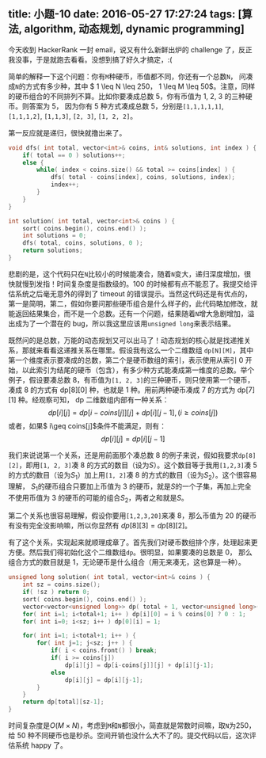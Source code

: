 title: 小题-10
date: 2016-05-27 17:27:24
tags: [算法, algorithm, 动态规划, dynamic programming]
---

今天收到 HackerRank 一封 email，说又有什么新鲜出炉的 challenge 了，反正我没事，于是就跑去看看。没想到搞了好久才搞定，:( 

<!-- more -->

简单的解释一下这个问题：你有`M`种硬币，币值都不同，你还有一个总数`N`， 问凑成`N`的方式有多少种，其中 $ 1 \leq N \leq 250$，$ 1 \leq M \leq 50$。注意，同样的硬币组合的不同排列不算。比如你要凑成总数 5，你有币值为 1, 2, 3 的三种硬币。则答案为 5， 因为你有 5 种方式凑成总数 5，分别是`[1,1,1,1,1]`, `[1,1,1,2]`, `[1,1,3]`, `[2, 3]`, `[1, 2, 2]`。

第一反应就是递归，很快就撸出来了。

```cpp
void dfs( int total, vector<int>& coins, int& solutions, int index ) {
    if( total == 0 ) solutions++;
    else {
        while( index < coins.size() && total >= coins[index] ) {
            dfs( total - coins[index], coins, solutions, index);
            index++;
        }
    }
}

int solution( int total, vector<int>& coins ) {
    sort( coins.begin(), coins.end() );
    int solutions = 0;
    dfs( total, coins, solutions, 0 );
    return solutions;
}
```
悲剧的是，这个代码只在`N`比较小的时候能凑合，随着`N`变大，递归深度增加，很快就慢到发指！时间复杂度是指数级的。100 的时候都有点不能忍了。我提交给评估系统之后毫无意外的得到了 timeout 的错误提示。当然这代码还是有优点的，第一是简明，第二，假如你要问那些硬币组合是什么样子的，此代码略加修改，就能返回结果集合，而不是一个总数。还有一个问题，结果随着`N`增大急剧增加，溢出成为了一个潜在的 bug，所以我这里应该用`unsigned long`来表示结果。

既然问的是总数，万能的动态规划又可以出马了！动态规划的核心就是找递推关系，那就来看看这递推关系在哪里。假设我有这么一个二维数组 `dp[N][M]`，其中第一个维度表示要凑成的总数，第二个是硬币数组的索引，表示使用从索引 0 开始，以此索引为结尾的硬币（包含），有多少种方式能凑成第一维度的总数。举个例子，假设要凑总数 8，有币值为`[1, 2, 3]`的三种硬币，则只使用第一个硬币，凑成 8 的方式有 dp[8][0] 种，也就是 1 种。用前两种硬币凑成 7 的方式为 dp[7][1] 种。经观察可知， dp 二维数组内部有一种关系：
$$dp[i][j] = dp[i-coins[j]][j] + dp[i][j-1], ( i \geq coins[j])$$
或者，如果$ i\geq coins[j]$条件不能满足，则有：
$$dp[i][j]=dp[i][j-1]$$

我们来说说第一个关系，还是用前面那个凑总数 8 的例子来说，假如我要求`dp[8][2]`，即用`[1, 2, 3]`凑 8 的方式的数目（设为$S$）。这个数目等于我用`[1,2,3]`凑 5 的方式的数目（设为$S_1$）加上用`[1, 2]`凑 8 的方式的数目（设为$S_2$）。这个很容易理解， $S_1$的硬币组合只要加上币值为 3 的硬币，就是$S$的一个子集，再加上完全不使用币值为 3 的硬币的可能的组合$S_2$，两者之和就是$S$。

第二个关系也很容易理解，假设你要用`[1,2,3,20]`来凑 8，那么币值为 20 的硬币有没有完全没影响嘛，所以你显然有 $dp[8][3] = dp[8][2]$。

有了这个关系，实现起来就顺理成章了。首先我们对硬币数组排个序，处理起来更方便。然后我们得初始化这个二维数组`dp`。很明显，如果要凑的总数是 0， 那么组合方式的数目就是 1，无论硬币是什么组合（用无来凑无，这也算是一种）。

```cpp
unsigned long solution( int total, vector<int>& coins ) {
    int sz = coins.size();
    if( !sz ) return 0;
    sort( coins.begin(), coins.end() );
    vector<vector<unsigned long>> dp( total + 1, vector<unsigned long>(sz));
    for( int i=1; i<total+1; i++ ) dp[i][0] = i % coins[0] ? 0 : 1; 
    for( int i=0; i<sz; i++ ) dp[0][i] = 1;

    for( int i=1; i<total+1; i++ ) {
        for( int j=1; j<sz; j++ ) {
            if( i < coins.front() ) break;
            if( i >= coins[j])
                dp[i][j] = dp[i-coins[j]][j] + dp[i][j-1];
            else 
                dp[i][j] = dp[i][j-1];
        }
    }
    return dp[total][sz-1];
}
```
时间复杂度是$O(M\times N)$，考虑到`M`和`N`都很小，简直就是常数时间嘛，取`N`为250，给 50 种不同硬币也是秒杀。空间开销也没什么大不了的。提交代码以后，这次评估系统 happy 了。
